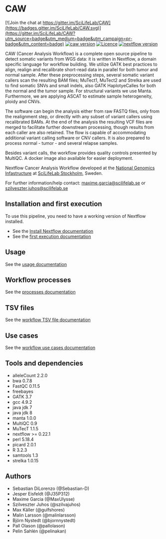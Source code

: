 # CAW

[![Join the chat at https://gitter.im/SciLifeLab/CAW](https://badges.gitter.im/SciLifeLab/CAW.svg)](https://gitter.im/SciLifeLab/CAW?utm_source=badge&utm_medium=badge&utm_campaign=pr-badge&utm_content=badge)
[![caw version][version-badge]][version-link] [![Licence][licence-badge]][licence-link] [![nextflow version][nextflow-badge]][nextflow-link]

CAW (Cancer Analysis Workflow) is a complete open source pipeline to detect somatic variants from WGS data:
it is written in Nextflow, a domain specific language for workflow building. We utilize GATK best practices
to align, realign and recalibrate short-read data in parallel for both tumor and normal sample. After these
preprocessing steps, several somatic variant callers scan the resulting BAM files; MuTect1, MuTect2 and Strelka
are used to find somatic SNVs and small indels, also GATK HaplotyeCalles for both the normal and the tumor
sample. For structural variants we use Manta. Furthermore, we are applying ASCAT to estimate sample heterogeneity,
ploidy and CNVs.

The software can begin the analysis either from raw FASTQ files, only from the realignment step, or directly with
any subset of variant callers using recalibrated BAMs. At the end of the analysis the resulting VCF files are merged
to facilitate further downstream processing, though results from each caller are also retained. The flow is capable
of accommodating additional variant calling software or CNV callers. It is also prepared to process normal - tumor -
and several relapse samples.

Besides variant calls, the workflow provides quality controls presented by MultiQC. A docker image also available
for easier deployment.

Nextflow Cancer Analysis Workflow developed at the [National Genomics Infastructure](https://ngisweden.scilifelab.se/)
at [SciLifeLab Stockholm](https://www.scilifelab.se/platforms/ngi/), Sweden.

For further information/help contact: maxime.garcia@scilifelab.se or szilveszter.juhos@scilifelab.se

## Installation and first execution
To use this pipeline, you need to have a working version of Nextflow installed.
- See the [Install Nextflow documentation](https://github.com/SciLifeLab/NGI-NextflowDocs/blob/master/docs/INSTALL.md)
- See the [first execution documentation](doc/FIRST_RUN.md)

## Usage
See the [usage documentation](doc/USAGE.md)

## Workflow processes
See the [processes documentation](doc/PROCESS.md)

## TSV files
See the [workflow TSV file documentation](doc/TSV.md)

## Use cases
See the [workflow use cases documentation](doc/USE_CASES.md)

## Tools and dependencies
- alleleCount 2.2.0
- bwa 0.7.8
- FastQC 0.11.5
- freebayes
- GATK 3.7
- gcc 4.9.2
- java jdk 7
- java jdk 8
- manta 1.0.0
- MultiQC 0.9
- MuTecT 1.1.5
- nextflow >= 0.22.1
- perl 5.18.4
- picard 2.0.1
- R 3.2.3
- samtools 1.3
- strelka 1.0.15

## Authors
- Sebastian DiLorenzo (@Sebastian-D)
- Jesper Eisfeldt (@J35P312)
- Maxime Garcia (@MaxUlysse)
- Szilveszter Juhos (@szilvajuhos)
- Max Käller (@gulfshores)
- Malin Larsson (@malinlarsson)
- Björn Nystedt (@bjornnystedt)
- Pall Olason (@pallolason)
- Pelin Sahlén (@pelinakan)

[licence-badge]: https://img.shields.io/github/license/SciLifeLab/CAW.svg
[licence-link]: https://github.com/SciLifeLab/CAW/blob/master/LICENSE
[nextflow-badge]: https://img.shields.io/badge/nextflow-%E2%89%A50.22.2-brightgreen.svg
[nextflow-link]: https://www.nextflow.io/
[version-badge]: https://img.shields.io/github/release/SciLifeLab/CAW.svg
[version-link]: https://github.com/SciLifeLab/CAW/releases/latest
